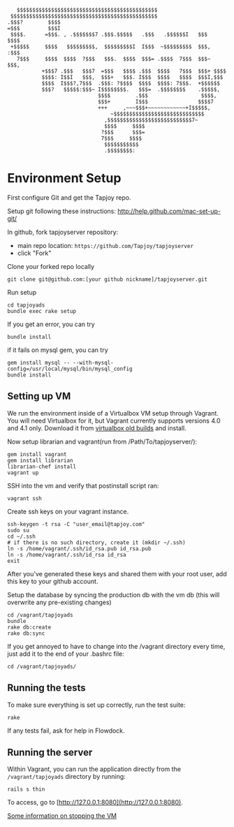 ```
   $$$$$$$$$$$$$$$$$$$$$$$$$$$$$$$$$$$$$$$$$$$$$
 $$$$$$$$$$$$$$$$$$$$$$$$$$$$$$$$$$$$$$$$$$$$$$$
.$$$?        $$$$
=$$$         $$$I
 $$$$.      =$$$. , .$$$$$$$7 .$$$.$$$$$   .$$$   .$$$$$$I   $$$    $$$$
 +$$$$$     $$$$   $$$$$$$$$,  $$$$$$$$$I  I$$$  ~$$$$$$$$$  $$$,  :$$$
   7$$$     $$$$  $$$$  ?$$$   $$$.  $$$$  $$$= .$$$$  7$$$  $$$~  $$$,
           +$$$7 .$$$   $$$7  =$$$   $$$$ .$$$  $$$$   7$$$  $$$+ $$$$
           $$$$: I$$I   $$$,  $$$+   $$$. I$$$  $$$$   $$$$  $$$I,$$$
           $$$$  I$$$?,7$$$  .$$$: ?$$$$  $$$$  $$$$: 7$$$.  +$$$$$$
           $$$?   $$$$$:$$$~ I$$$$$$$$.   $$$=  .$$$$$$$$    .$$$$$,
                             $$$$        .$$$                 $$$$,
                             $$$+        I$$$                $$$$7
                             +++     ,~~~$$$+~~~~~~~~~~~~+I$$$$$,
                                 ~$$$$$$$$$$$$$$$$$$$$$$$$$$$$$
                               ,$$$$$$$$$$$$$$$$$$$$$$$$$$$7~
                               $$$$     $$$$
                              ?$$$      $$$=
                              7$$$     $$$$
                               $$$$$$$$$$$
                               .$$$$$$$$:
```

Environment Setup
=================

First configure Git and get the Tapjoy repo.

Setup git following these instructions: http://help.github.com/mac-set-up-git/

In github, fork tapjoyserver repository:

  * main repo location: `https://github.com/Tapjoy/tapjoyserver`
  * click "Fork"

Clone your forked repo locally


```
git clone git@github.com:[your github nickname]/tapjoyserver.git
```

Run setup

```
cd tapjoyads
bundle exec rake setup
```


If you get an error, you can try

```
bundle install
```

if it fails on mysql gem, you can try

```
gem install mysql -- --with-mysql-config=/usr/local/mysql/bin/mysql_config
bundle install
```


Setting up VM
-------------

We run the environment inside of a Virtualbox VM setup through Vagrant. You will need Virtualbox for it, but Vagrant currently supports versions 4.0 and 4.1 only. Download it from [virtualbox old builds](https://www.virtualbox.org/wiki/Download_Old_Builds_4_1) and install. 

Now setup librarian and vagrant(run from /Path/To/tapjoyserver/):

```
gem install vagrant
gem install librarian
librarian-chef install
vagrant up
```

SSH into the vm and verify that postinstall script ran:

```
vagrant ssh
```

Create ssh keys on your vagrant instance.

```
ssh-keygen -t rsa -C "user_email@tapjoy.com"
sudo su
cd ~/.ssh 
# if there is no such directory, create it (mkdir ~/.ssh)
ln -s /home/vagrant/.ssh/id_rsa.pub id_rsa.pub
ln -s /home/vagrant/.ssh/id_rsa id_rsa
exit
```

After you've generated these keys and shared them with your root user, add this key to your github account.

Setup the database by syncing the production db with the vm db (this will overwrite any pre-existing changes)

```
cd /vagrant/tapjoyads
bundle
rake db:create
rake db:sync
```

If you get annoyed to have to change into the /vagrant directory every time, just add it to the end of your .bashrc file:
```
cd /vagrant/tapjoyads/
```
Running the tests
-----------------

To make sure everything is set up correctly, run the test suite:

```
rake
```

If any tests fail, ask for help in Flowdock.

Running the server
------------------

Within Vagrant, you can run the application directly from the `/vagrant/tapjoyads` directory by running:

```
rails s thin
```

To access, go to [http://127.0.0.1:8080](http://127.0.0.1:8080).

[Some information on stopping the VM](http://vagrantup.com/v1/docs/getting-started/teardown.html)
